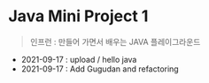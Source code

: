 # Java Mini Project 1 
> 인프런 : 만들어 가면서 배우는 JAVA 플레이그라운드
* 2021-09-17 : upload / hello java
* 2021-09-17 : Add Gugudan and refactoring 
